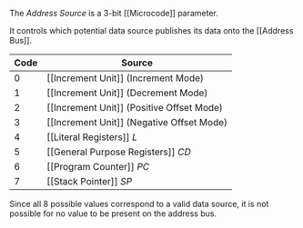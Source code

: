 The _Address Source_ is a 3-bit [[Microcode]] parameter.

It controls which potential data source publishes its data onto the [[Address Bus]]. 

| Code | Source                                    |
| ---- | ----------------------------------------- |
| 0    | [[Increment Unit]] (Increment Mode)       |
| 1    | [[Increment Unit]] (Decrement Mode)       |
| 2    | [[Increment Unit]] (Positive Offset Mode) |
| 3    | [[Increment Unit]] (Negative Offset Mode) |
| 4    | [[Literal Registers]] $L$                 |
| 5    | [[General Purpose Registers]] $CD$        |
| 6    | [[Program Counter]] $PC$                  |
| 7    | [[Stack Pointer]] $SP$                    |
Since all 8 possible values correspond to a valid data source, it is not possible for no value to be present on the address bus.
